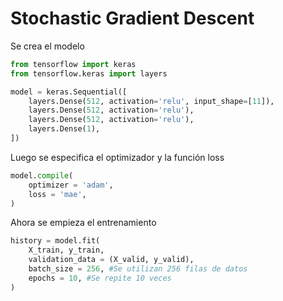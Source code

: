 # Stochastic Gradient Descent

Se crea el modelo

```python
from tensorflow import keras
from tensorflow.keras import layers

model = keras.Sequential([
    layers.Dense(512, activation='relu', input_shape=[11]),
    layers.Dense(512, activation='relu'),
    layers.Dense(512, activation='relu'),
    layers.Dense(1),
])
```

Luego se especifica el optimizador y la función loss
```python
model.compile(
    optimizer = 'adam', 
    loss = 'mae', 
)
```

Ahora se empieza el entrenamiento
```python
history = model.fit(
    X_train, y_train, 
    validation_data = (X_valid, y_valid), 
    batch_size = 256, #Se utilizan 256 filas de datos 
    epochs = 10, #Se repite 10 veces
)
```